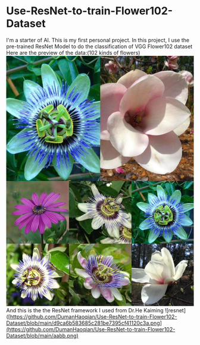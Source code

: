 # Use-ResNet-to-train-Flower102-Dataset
I'm a starter of AI. This is my first personal project.
In this project, I use the pre-trained ResNet Model to do the classification of VGG Flower102 dataset
Here are the preview of the data:(102 kinds of flowers)
![flowers](https://github.com/DumanHaoqian/Use-ResNet-to-train-Flower102-Dataset/blob/main/_cgi-bin_mmwebwx-bin_webwxgetmsgimg__%26MsgID%3D1670932507421200686%26skey%3D%40crypt_744b7770_ca72eb564455d2b086f541e4083e4bdf%26mmweb_appid%3Dwx_webfilehelper.jpeg)
And this is the the ResNet framework I used from Dr.He Kaiming
![resnet]([https://github.com/DumanHaoqian/Use-ResNet-to-train-Flower102-Dataset/blob/main/d9ca6b583685c281be7395cf41120c3a.png](https://github.com/DumanHaoqian/Use-ResNet-to-train-Flower102-Dataset/blob/main/aabb.png)
